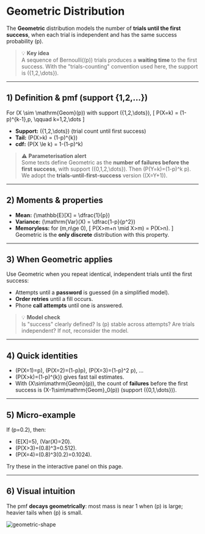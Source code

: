 # Geometric Distribution

The **Geometric** distribution models the number of **trials until the first success**, when each trial is independent and has the same success probability \(p\).

> 💡 **Key idea**  
> A sequence of Bernoulli(\(p\)) trials produces a **waiting time** to the first success. With the "trials-counting" convention used here, the support is \(\{1,2,\dots\}\).

---

## 1) Definition & pmf (support {1,2,…})

For \(X \sim \mathrm{Geom}(p)\) with support \(\{1,2,\dots\}\),
\[
P(X=k) = (1-p)^{k-1}\,p, \qquad k=1,2,\dots
\]

- **Support:** \(\{1,2,\dots\}\) (trial count until first success)
- **Tail:** \(P(X>k) = (1-p)^{k}\)
- **cdf:** \(P(X \le k) = 1-(1-p)^k\)

> ⚠️ **Parameterisation alert**  
> Some texts define Geometric as the **number of failures before the first success**, with support \(\{0,1,2,\dots\}\). Then \(P(Y=k)=(1-p)^k p\).  
> We adopt the **trials-until-first-success** version (\(X=Y+1\)).

---

## 2) Moments & properties

- **Mean:** \(\mathbb{E}[X] = \dfrac{1}{p}\)
- **Variance:** \(\mathrm{Var}(X) = \dfrac{1-p}{p^2}\)
- **Memoryless:** for \(m,n\ge 0\),
  \[
  P(X>m+n \mid X>m) = P(X>n).
  \]
  Geometric is the **only discrete** distribution with this property.

---

## 3) When Geometric applies

Use Geometric when you repeat identical, independent trials until the first success:

- Attempts until a **password** is guessed (in a simplified model).
- **Order retries** until a fill occurs.
- Phone **call attempts** until one is answered.

> 💡 **Model check**  
> Is "success" clearly defined? Is \(p\) stable across attempts? Are trials independent? If not, reconsider the model.

---

## 4) Quick identities

- \(P(X=1)=p\), \(P(X=2)=(1-p)p\), \(P(X=3)=(1-p)^2 p\), …
- \(P(X>k)=(1-p)^{k}\) gives fast tail estimates.
- With \(X\sim\mathrm{Geom}(p)\), the count of **failures** before the first success is \(X-1\sim\mathrm{Geom}_0(p)\) (support \(\{0,1,\dots\}\)).

---

## 5) Micro-example

If \(p=0.2\), then:
- \(E[X]=5\), \(Var(X)=20\).
- \(P(X>3)=(0.8)^3=0.512\).
- \(P(X=4)=(0.8)^3(0.2)=0.1024\).

Try these in the interactive panel on this page.

---

## 6) Visual intuition

The pmf **decays geometrically**: most mass is near 1 when \(p\) is large; heavier tails when \(p\) is small.

![geometric-shape](/images/geometric-shape.png)

